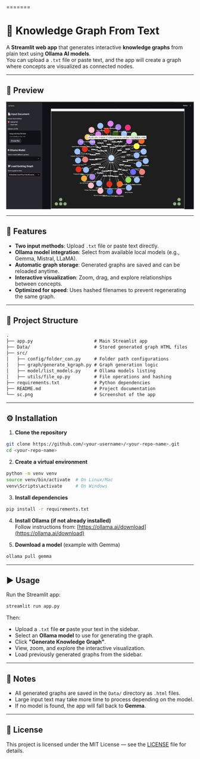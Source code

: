 =======
# 🧠 Knowledge Graph From Text

A **Streamlit web app** that generates interactive **knowledge graphs** from plain text using **Ollama AI models**.  
You can upload a `.txt` file or paste text, and the app will create a graph where concepts are visualized as connected nodes.

---

## 📸 Preview

![App Screenshot](sc.png)

---

## 🚀 Features

- **Two input methods**: Upload `.txt` file or paste text directly.
- **Ollama model integration**: Select from available local models (e.g., Gemma, Mistral, LLaMA).
- **Automatic graph storage**: Generated graphs are saved and can be reloaded anytime.
- **Interactive visualization**: Zoom, drag, and explore relationships between concepts.
- **Optimized for speed**: Uses hashed filenames to prevent regenerating the same graph.

---

## 📂 Project Structure

```
.
├── app.py                       # Main Streamlit app
├── Data/                        # Stored generated graph HTML files
├── src/
│   ├── config/folder_con.py     # Folder path configurations
│   ├── graph/generate_kgraph.py # Graph generation logic
│   ├── model/list_models.py     # Ollama models listing
│   ├── utils/file_op.py         # File operations and hashing
├── requirements.txt             # Python dependencies
├── README.md                    # Project documentation
└── sc.png                       # Screenshot of the app
```

---

## ⚙️ Installation

1. **Clone the repository**
```bash
git clone https://github.com/<your-username>/<your-repo-name>.git
cd <your-repo-name>
```

2. **Create a virtual environment**
```bash
python -m venv venv
source venv/bin/activate  # On Linux/Mac
venv\Scripts\activate     # On Windows
```

3. **Install dependencies**
```bash
pip install -r requirements.txt
```

4. **Install Ollama (if not already installed)**  
Follow instructions from: [https://ollama.ai/download](https://ollama.ai/download)

5. **Download a model** (example with Gemma)
```bash
ollama pull gemma
```

---

## ▶️ Usage

Run the Streamlit app:
```bash
streamlit run app.py
```

Then:
- Upload a `.txt` file **or** paste your text in the sidebar.
- Select an **Ollama model** to use for generating the graph.
- Click **"Generate Knowledge Graph"**.
- View, zoom, and explore the interactive visualization.
- Load previously generated graphs from the sidebar.

---

## 📌 Notes

- All generated graphs are saved in the `Data/` directory as `.html` files.
- Large input text may take more time to process depending on the model.
- If no model is found, the app will fall back to **Gemma**.

---

## 📜 License
This project is licensed under the MIT License — see the [LICENSE](LICENSE) file for details.

